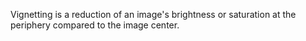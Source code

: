 Vignetting is a reduction of an image's brightness or saturation at the periphery compared to the image center.

